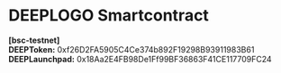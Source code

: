 # DEEPLOGO Smartcontract

**[bsc-testnet]** <br>
**DEEPToken:** 0xf26D2FA5905C4Ce374b892F19298B93911983B61 <br>
**DEEPLaunchpad:** 0x18Aa2E4FB98De1Ff99BF36863F41CE117709FC24<br>
